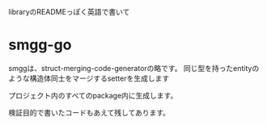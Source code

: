 
libraryのREADMEっぽく英語で書いて
# smgg-go


smggは、struct-merging-code-generatorの略です。
同じ型を持ったentityのような構造体同士をマージするsetterを生成します

プロジェクト内のすべてのpackage内に生成します。


検証目的で書いたコードもあえて残してあります。


